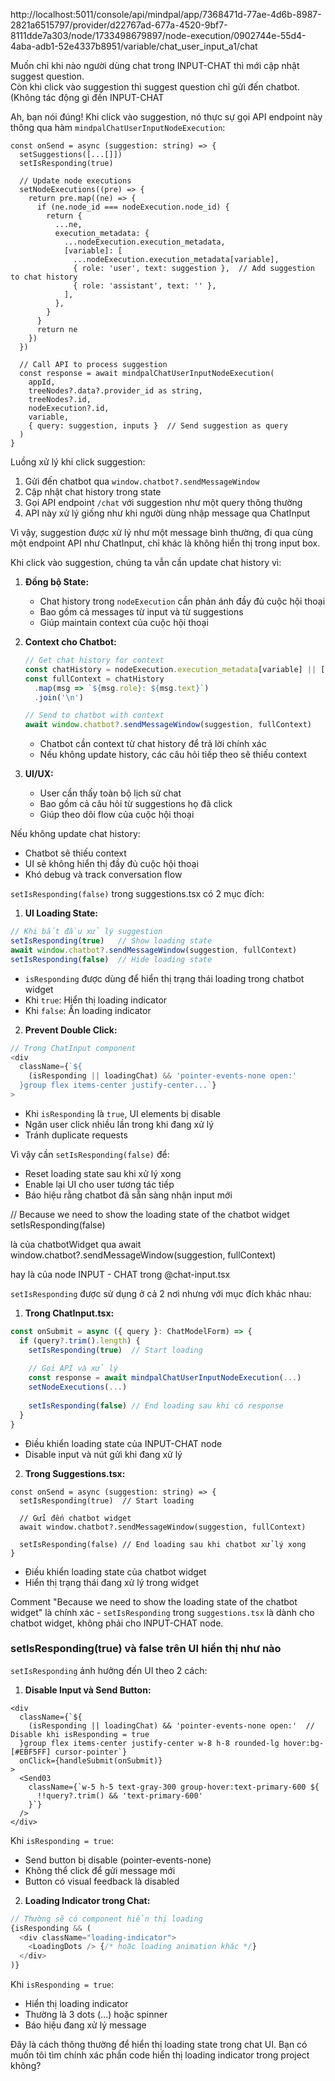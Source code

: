 
http://localhost:5011/console/api/mindpal/app/7368471d-77ae-4d6b-8987-2821a6515797/provider/d22767ad-677a-4520-9bf7-8111dde7a303/node/1733498679897/node-execution/0902744e-55d4-4aba-adb1-52e4337b8951/variable/chat_user_input_a1/chat


Muốn chỉ khi nào người dùng chat trong INPUT-CHAT thì mới cập nhật suggest question.  
Còn khi click vào suggestion thì suggest question chỉ gửi đến chatbot. (Không tác động gì đến INPUT-CHAT


Ah, bạn nói đúng! Khi click vào suggestion, nó thực sự gọi API endpoint này thông qua hàm `mindpalChatUserInputNodeExecution`:

```typescript:web/app/components/mindpal/workflow/visualizer/item/collapse-children-user-input/chat/chat-model/suggestions.tsx
const onSend = async (suggestion: string) => {
  setSuggestions([...[]])
  setIsResponding(true)

  // Update node executions
  setNodeExecutions((pre) => {
    return pre.map((ne) => {
      if (ne.node_id === nodeExecution.node_id) {
        return {
          ...ne,
          execution_metadata: {
            ...nodeExecution.execution_metadata,
            [variable]: [
              ...nodeExecution.execution_metadata[variable],
              { role: 'user', text: suggestion },  // Add suggestion to chat history
              { role: 'assistant', text: '' },
            ],
          },
        }
      }
      return ne
    })
  })

  // Call API to process suggestion
  const response = await mindpalChatUserInputNodeExecution(
    appId,
    treeNodes?.data?.provider_id as string, 
    treeNodes?.id,
    nodeExecution?.id,
    variable,
    { query: suggestion, inputs }  // Send suggestion as query
  )
}
```

Luồng xử lý khi click suggestion:
1. Gửi đến chatbot qua `window.chatbot?.sendMessageWindow`
2. Cập nhật chat history trong state
3. Gọi API endpoint `/chat` với suggestion như một query thông thường
4. API này xử lý giống như khi người dùng nhập message qua ChatInput

Vì vậy, suggestion được xử lý như một message bình thường, đi qua cùng một endpoint API như ChatInput, chỉ khác là không hiển thị trong input box.





Khi click vào suggestion, chúng ta vẫn cần update chat history vì:

1. **Đồng bộ State:**
   - Chat history trong `nodeExecution` cần phản ánh đầy đủ cuộc hội thoại
   - Bao gồm cả messages từ input và từ suggestions
   - Giúp maintain context của cuộc hội thoại

2. **Context cho Chatbot:**
   ```typescript
   // Get chat history for context
   const chatHistory = nodeExecution.execution_metadata[variable] || []
   const fullContext = chatHistory
     .map(msg => `${msg.role}: ${msg.text}`)
     .join('\n')
   
   // Send to chatbot with context
   await window.chatbot?.sendMessageWindow(suggestion, fullContext)
   ```
   - Chatbot cần context từ chat history để trả lời chính xác
   - Nếu không update history, các câu hỏi tiếp theo sẽ thiếu context

3. **UI/UX:**
   - User cần thấy toàn bộ lịch sử chat
   - Bao gồm cả câu hỏi từ suggestions họ đã click
   - Giúp theo dõi flow của cuộc hội thoại

Nếu không update chat history:
- Chatbot sẽ thiếu context
- UI sẽ không hiển thị đầy đủ cuộc hội thoại
- Khó debug và track conversation flow




`setIsResponding(false)` trong suggestions.tsx có 2 mục đích:

1. **UI Loading State:**
```typescript
// Khi bắt đầu xử lý suggestion
setIsResponding(true)   // Show loading state
await window.chatbot?.sendMessageWindow(suggestion, fullContext)
setIsResponding(false)  // Hide loading state
```
- `isResponding` được dùng để hiển thị trạng thái loading trong chatbot widget
- Khi `true`: Hiển thị loading indicator
- Khi `false`: Ẩn loading indicator

2. **Prevent Double Click:**
```typescript
// Trong ChatInput component
<div
  className={`${
    (isResponding || loadingChat) && 'pointer-events-none open:'
  }group flex items-center justify-center...`}
>
```
- Khi `isResponding` là `true`, UI elements bị disable
- Ngăn user click nhiều lần trong khi đang xử lý
- Tránh duplicate requests

Vì vậy cần `setIsResponding(false)` để:
- Reset loading state sau khi xử lý xong
- Enable lại UI cho user tương tác tiếp
- Báo hiệu rằng chatbot đã sẵn sàng nhận input mới






// Because we need to show the loading state of the chatbot widget  
setIsResponding(false)  
  
là của chatbotWidget qua await window.chatbot?.sendMessageWindow(suggestion, fullContext)  
  
hay là của node INPUT - CHAT trong @chat-input.tsx



`setIsResponding` được sử dụng ở cả 2 nơi nhưng với mục đích khác nhau:

1. **Trong ChatInput.tsx:**
```typescript
const onSubmit = async ({ query }: ChatModelForm) => {
  if (query?.trim().length) {
    setIsResponding(true)  // Start loading
    
    // Gọi API và xử lý
    const response = await mindpalChatUserInputNodeExecution(...)
    setNodeExecutions(...)
    
    setIsResponding(false) // End loading sau khi có response
  }
}
```
- Điều khiển loading state của INPUT-CHAT node
- Disable input và nút gửi khi đang xử lý

2. **Trong Suggestions.tsx:**
```typescript:web/app/components/mindpal/recommendQ/recommendQ.tsx
const onSend = async (suggestion: string) => {
  setIsResponding(true)  // Start loading
  
  // Gửi đến chatbot widget
  await window.chatbot?.sendMessageWindow(suggestion, fullContext)
  
  setIsResponding(false) // End loading sau khi chatbot xử lý xong
}
```
- Điều khiển loading state của chatbot widget 
- Hiển thị trạng thái đang xử lý trong widget

Comment "Because we need to show the loading state of the chatbot widget" là chính xác - `setIsResponding` trong `suggestions.tsx` là dành cho chatbot widget, không phải cho INPUT-CHAT node.



### setIsResponding(true) và false trên UI hiển thị như nào




`setIsResponding` ảnh hưởng đến UI theo 2 cách:

1. **Disable Input và Send Button:**
```typescript:web/app/components/mindpal/workflow/visualizer/item/collapse-children-user-input/chat/chat-model/chat-input.tsx
<div
  className={`${
    (isResponding || loadingChat) && 'pointer-events-none open:'  // Disable khi isResponding = true
  }group flex items-center justify-center w-8 h-8 rounded-lg hover:bg-[#EBF5FF] cursor-pointer`}
  onClick={handleSubmit(onSubmit)}
>
  <Send03 
    className={`w-5 h-5 text-gray-300 group-hover:text-primary-600 ${
      !!query?.trim() && 'text-primary-600'
    }`}
  />
</div>
```

Khi `isResponding = true`:
- Send button bị disable (pointer-events-none)
- Không thể click để gửi message mới
- Button có visual feedback là disabled

2. **Loading Indicator trong Chat:**
```typescript
// Thường sẽ có component hiển thị loading
{isResponding && (
  <div className="loading-indicator">
    <LoadingDots /> {/* hoặc loading animation khác */}
  </div>
)}
```

Khi `isResponding = true`:
- Hiển thị loading indicator 
- Thường là 3 dots (...) hoặc spinner
- Báo hiệu đang xử lý message

Đây là cách thông thường để hiển thị loading state trong chat UI. Bạn có muốn tôi tìm chính xác phần code hiển thị loading indicator trong project không?

